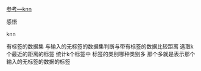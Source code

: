 [参考—knn](https://github.com/frankstar007/kNN/blob/master/python%E6%9C%BA%E5%99%A8%E5%AD%A6%E4%B9%A0%E4%B9%8B%20K-%E9%82%BB%E8%BF%91%E7%AE%97%E6%B3%95.md)

感悟

knn 

有标签的数据集 与输入的无标签的数据集判断与带有标签的数据比较距离 选取k个最近的距离的标签 统计k个标签中 标签的类别哪种类别多 那个多就是表示那个输入的无标签的数据的标签







